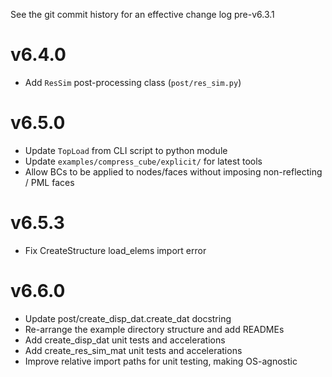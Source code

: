 See the git commit history for an effective change log pre-v6.3.1

v6.4.0
======
* Add ``ResSim`` post-processing class (``post/res_sim.py``)

v6.5.0
======
* Update ``TopLoad`` from CLI script to python module
* Update ``examples/compress_cube/explicit/`` for latest tools
* Allow BCs to be applied to nodes/faces without imposing non-reflecting / PML faces

v6.5.3
======
* Fix CreateStructure load_elems import error

v6.6.0
======
* Update post/create_disp_dat.create_dat docstring
* Re-arrange the example directory structure and add READMEs
* Add create_disp_dat unit tests and accelerations
* Add create_res_sim_mat unit tests and accelerations
* Improve relative import paths for unit testing, making OS-agnostic
